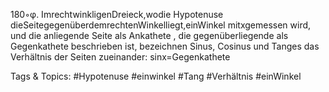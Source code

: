 180◦φ.
ImrechtwinkligenDreieck,wodie Hypotenuse dieSeitegegenüberdemrechtenWinkelliegt,einWinkel
mitxgemessen wird, und die anliegende Seite als Ankathete , die gegenüberliegende als Gegenkathete
beschrieben ist, bezeichnen Sinus, Cosinus und Tanges das Verhältnis der Seiten zueinander:
sinx=Gegenkathete

   Tags & Topics:
   #Hypotenuse
   #einwinkel
   #Tang
   #Verhältnis
   #einWinkel